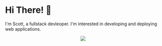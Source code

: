 # Hi There! 👋

I'm Scott, a fullstack devleoper. I'm interested in developing and deploying web applications.

<p align="center">
  <a href="https://skillicons.dev">
    <img src="https://skillicons.dev/icons?i=java,spring,js,ts,html,css,tailwind,mysql,postgres,mongodb,nodejs,express,react,materialui,wordpress,git,linux,aws,figma,postman,ps" />
  </a>
</p>
